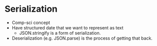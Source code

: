 # Serialization

* Comp-sci concept
* Have structured date that we want to represent as text
  - JSON.stringify is a form of serialization.
* Deserialization (e.g. JSON.parse) is the process of getting that back.
